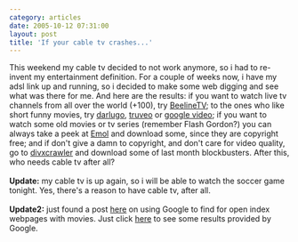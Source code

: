 ```yaml
---
category: articles
date: 2005-10-12 07:31:00
layout: post
title: 'If your cable tv crashes...'
---
```


This weekend my cable tv decided to not work anymore, so i had to re-invent my entertainment definition. For a couple of weeks now, i have my adsl link up and running, so i decided to make some web digging and see what was there for me. And here are the results: if you want to watch live tv channels from all over the world (+100), try <a href="http://www.beelinetv.com/">BeelineTV</a>; to the ones who like short funny movies, try <a href="http://www.darlugo.com/">darlugo</a>, <a href="http://www.truveo.com"/>truveo</a> or <a href="http://video.google.com/">google video</a>; if you want to watch some old movies or tv series (remember Flash Gordon?) you can always take a peek at <a href="http://emol.org/movies/">Emol</a> and download some, since they are copyright free; and if don't give a damn to copyright, and don't care for video quality, go to <a href="http://www.divxcrawler.com/">divxcrawler</a> and download some of last month blockbusters. After this, who needs cable tv after all?<br /><br /><strong>Update:</strong> my cable tv is up again, so i will be able to watch the soccer game tonight. Yes, there's a reason to have cable tv, after all.<br /><br /><strong>Update2:</strong> just found a post <a href="http://www.deny.de/ghacks/?p=13">here</a> on using Google to find for open index webpages with movies. Just click <a href="http://www.google.com/search?q=-inurl%3Ahtm+-inurl%3Ahtml+-inurl%3Aphp+intitle%3A%E2%80%9Dindex+of%E2%80%9D+%28mpg%7Cavi%7Cwmv%29&start=0&start=0&ie=utf-8&oe=utf-8&client=firefox-a&rls=org.mozilla:en-US:official">here</a> to see some results provided by Google.
